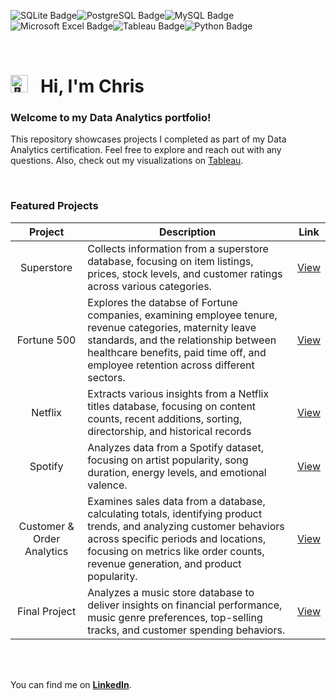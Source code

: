 <img src="https://img.shields.io/badge/sqlite-%23003B57.svg?&style=for-the-badge&logo=sqlite&logoColor=white" alt="SQLite Badge"><img src="https://img.shields.io/badge/postgresql-%23336791.svg?&style=for-the-badge&logo=postgresql&logoColor=white" alt="PostgreSQL Badge"><img src="https://img.shields.io/badge/mysql-%234479A1.svg?&style=for-the-badge&logo=mysql&logoColor=white" alt="MySQL Badge"><img src="https://img.shields.io/badge/microsoft%20excel-%23217346.svg?&style=for-the-badge&logo=microsoft%20excel&logoColor=white" alt="Microsoft Excel Badge"><img src="https://img.shields.io/badge/tableau-%23E97627.svg?&style=for-the-badge&logo=tableau&logoColor=white" alt="Tableau Badge"><img src="https://img.shields.io/badge/python-3670A0?style=for-the-badge&logo=python&logoColor=ffdd54" alt="Python Badge">

<br>

# <picture><img src="https://fonts.gstatic.com/s/e/notoemoji/latest/1f44b/512.gif" alt="👋" width="28"></picture> &nbsp; Hi, I'm Chris 

### Welcome to my Data Analytics portfolio!
This repository showcases projects I completed as part of my Data Analytics certification. Feel free to explore and reach out with any questions. Also, check out my visualizations on [Tableau](https://public.tableau.com/app/profile/chrisburton/vizzes).

<br>

### Featured Projects

| Project | Description | Link |
|:------------:|-------------|:----:|
| Superstore                 | Collects information from a superstore database, focusing on item listings, prices, stock levels, and customer ratings across various categories. | [View](https://github.com/chrisburton/chrisburton/blob/main/SQL/Superstore.md) |
| Fortune 500                | Explores the databse of Fortune companies, examining employee tenure, revenue categories, maternity leave standards, and the relationship between healthcare benefits, paid time off, and employee retention across different sectors. | [View](https://github.com/chrisburton/chrisburton/blob/main/SQL/Fortune%20500%20Analytics.md) |
| Netflix                    | Extracts various insights from a Netflix titles database, focusing on content counts, recent additions, sorting, directorship, and historical records | [View](https://github.com/chrisburton/chrisburton/blob/main/SQL/Netflix%20Analytics.md) |
| Spotify                    | Analyzes data from a Spotify dataset, focusing on artist popularity, song duration, energy levels, and emotional valence. | [View](https://github.com/chrisburton/chrisburton/blob/main/SQL/Spotify%20Analytics.md) |
| Customer & Order Analytics | Examines sales data from a database, calculating totals, identifying product trends, and analyzing customer behaviors across specific periods and locations, focusing on metrics like order counts, revenue generation, and product popularity. | [View](https://github.com/chrisburton/chrisburton/blob/main/SQL/Customer%20%26%20Order%20Analytics.md) |
| Final Project | Analyzes a music store database to deliver insights on financial performance, music genre preferences, top-selling tracks, and customer spending behaviors.  | [View](https://github.com/chrisburton/chrisburton/blob/main/SQL/Final%20Project.md) |

<br><br>

You can find me on **[LinkedIn](https://www.linkedin.com/in/imchrisburton)**.

<br>

